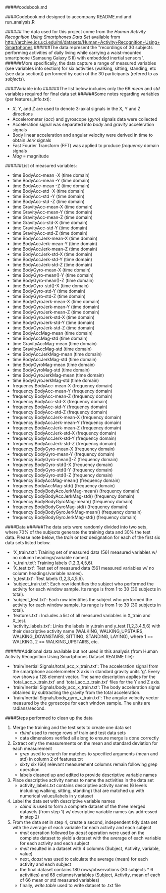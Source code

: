 #####codebook.md

####Codebook.md designed to accompany README.md and run_analysis.R

######The data used for this project come from the *Human Activity Recognition Using Smartphones Data Set* available from http://archive.ics.uci.edu/ml/datasets/Human+Activity+Recognition+Using+Smartphones
######The data represent the "recordings of 30 subjects performing activities of daily living while carrying a waist-mounted smartphone (Samsung Galaxy S II) with embedded inertial sensors". 
######More specifically, the data capture a range of measured variables (see variables info section) for six activities (walking, sitting, standing, etc (see data section)) performed by each of the 30 participants (refered to as *subjects*). 


####Variable info
######The list below includes only the 66 *mean* and *std* variables required for final data set 
######Some notes regarding variables (per features_info.txt):
- *X*, *Y*, and *Z* are used to denote 3-axial signals in the X, Y and Z directions
- Accelerometer (*acc*) and gyroscope (*gyro*) signals data were collected
- Acceleration signal was separated into *body* and *gravity* acceleration signals
- Body linear acceleration and angular velocity were derived in time to obtain *Jerk* signals
- Fast Fourier Transform (FFT) was applied to produce *frequency* domain signals
- *Mag* = magnitude

######List of measured variables:
- time BodyAcc-mean -X (time domain)
- time BodyAcc-mean -Y (time domain)
- time BodyAcc-mean -Z (time domain)
- time BodyAcc-std -X (time domain)
- time BodyAcc-std -Y (time domain)
- time BodyAcc-std -Z (time domain)
- time GravityAcc-mean-X (time domain)
- time GravityAcc-mean-Y (time domain)
- time GravityAcc-mean-Z (time domain)
- time GravityAcc-std-X (time domain)
- time GravityAcc-std-Y (time domain)
- time GravityAcc-std-Z (time domain)
- time BodyAccJerk-mean-X (time domain)
- time BodyAccJerk-mean-Y (time domain)
- time BodyAccJerk-mean-Z (time domain)
- time BodyAccJerk-std-X (time domain)
- time BodyAccJerk-std-Y (time domain)
- time BodyAccJerk-std-Z (time domain)
- time BodyGyro-mean-X (time domain)
- time BodyGyro-mean()-Y (time domain)
- time BodyGyro-mean()-Z (time domain)
- time BodyGyro-std()-X (time domain)
- time BodyGyro-std-Y (time domain)
- time BodyGyro-std-Z (time domain)
- time BodyGyroJerk-mean-X (time domain)
- time BodyGyroJerk-mean-Y (time domain)
- time BodyGyroJerk-mean-Z (time domain)
- time BodyGyroJerk-std-X (time domain)
- time BodyGyroJerk-std-Y (time domain)
- time BodyGyroJerk-std-Z (time domain)
- time BodyAccMag-mean (time domain)
- time BodyAccMag-std (time domain)
- time GravityAccMag-mean (time domain)
- time GravityAccMag-std (time domain)
- time BodyAccJerkMag-mean (time domain)
- time BodyAccJerkMag-std (time domain)
- time BodyGyroMag-mean (time domain)
- time BodyGyroMag-std (time domain)
- time BodyGyroJerkMag-mean (time domain)
- time BodyGyroJerkMag-std (time domain)
- frequency BodyAcc-mean-X (frequency domain)
- frequency BodyAcc-mean-Y (frequency domain)
- frequency BodyAcc-mean-Z (frequency domain)
- frequency BodyAcc-std-X (frequency domain)
- frequency BodyAcc-std-Y (frequency domain)
- frequency BodyAcc-std-Z (frequency domain)
- frequency BodyAccJerk-mean-X (frequency domain)
- frequency BodyAccJerk-mean-Y (frequency domain)
- frequency BodyAccJerk-mean-Z (frequency domain)
- frequency BodyAccJerk-std-X (frequency domain)
- frequency BodyAccJerk-std-Y (frequency domain)
- frequency BodyAccJerk-std-Z (frequency domain)
- frequency BodyGyro-mean-X (frequency domain)
- frequency BodyGyro-mean-Y (frequency domain)
- frequency BodyGyro-mean()-Z (frequency domain)
- frequency BodyGyro-std()-X (frequency domain)
- frequency BodyGyro-std()-Y (frequency domain)
- frequency BodyGyro-std()-Z (frequency domain)
- frequency BodyAccMag-mean() (frequency domain)
- frequency BodyAccMag-std() (frequency domain)
- frequency BodyBodyAccJerkMag-mean() (frequency domain)
- frequency BodyBodyAccJerkMag-std() (frequency domain)
- frequency BodyBodyGyroMag-mean() (frequency domain)
- frequency BodyBodyGyroMag-std() (frequency domain)
- frequency BodyBodyGyroJerkMag-mean() (frequency domain)
- frequency BodyBodyGyroJerkMag-std() (frequency domain)



####Data
######The data sets were randomly divided into two sets, where 70% of the subjects generate the training data and 30% the test data.  Please note below, the *train* or *test* designation for each of the first six data sets listed below.
- 'X_train.txt': Training set of measured data (561 measured variables w/ no column headings/variable names).
- 'y_train.txt': Training labels (1,2,3,4,5,6).
- 'X_test.txt': Test set of measured data (561 measured variables w/ no column headings/variable names).
- 'y_test.txt': Test labels (1,2,3,4,5,6).
- 'subject_train.txt': Each row identifies the subject who performed the activity for each window sample. Its range is from 1 to 30 (30 subjects in total). 
- 'subject_test.txt': Each row identifies the subject who performed the activity for each window sample. Its range is from 1 to 30 (30 subjects in total). 
- 'features.txt': Includes a list of all measured variables in X_train and X_test.
- 'activity_labels.txt': Links the labels in y_train and y_test (1,2,3,4,5,6) with their descriptive activity name (WALKING, WALKING_UPSTAIRS, WALKING_DOWNSTAIRS, SITTING, STANDING, LAYING), where 1 == WALKING, 2 == WALKING_UPSTAIRS, etc.

######Additional data available but not used in this analysis (from Human Activity Recognition Using Smartphones Dataset README file):
- 'train/Inertial Signals/total_acc_x_train.txt': The acceleration signal from the smartphone accelerometer X axis in standard gravity units 'g'. Every row shows a 128 element vector. The same description applies for the 'total_acc_x_train.txt' and 'total_acc_z_train.txt' files for the Y and Z axis. 
- 'train/Inertial Signals/body_acc_x_train.txt': The body acceleration signal obtained by subtracting the gravity from the total acceleration. 
- 'train/Inertial Signals/body_gyro_x_train.txt': The angular velocity vector measured by the gyroscope for each window sample. The units are radians/second. 



####Steps performed to clean up the data
1. Merge the training and the test sets to create one data set 
      - *rbind* used to merge rows of train and test data sets 
      - data dimensions verified all along to ensure merge is done correctly
2. Extract only the measurements on the mean and standard deviation for each measurement
      - *grep* used to search for matches to specified arguments (mean and std) in column 2 of features.txt
      - sixty six (66) relevant measurement columns remain following grep operation 
      - labels cleaned up and edited to provide descriptive variable names
3. Place descriptive activity names to name the activities in the data set 
      - activity_labels.txt contains descriptive activity names (6 levels including walking, sitting, standing) that are matched up with numerical values/labels in y dataset
4. Label the data set with descriptive variable names 
      - *cbind* is used to form a complete dataset of the three merged datasets (from step 1) w/ descriptive variable names (as addressed in step 2)
5. From the data set in step 4, create a second, independent tidy data set with the average of each variable for each activity and each subject 
      - *melt* operation followed by *dcast* operation were used on the complete dataset to yield a dataset with the average of each variable for each activity and each subject
      - *melt* resulted in a dataset with 4 columns (Subject, Activity, variable, value)
      - next, *dcast* was used to calculate the average (mean) for each activity and each subject
      - the final dataset contains 180 rows/observations (30 subjects * 6 activities) and 68 columns/variables (Subject, Activity, mean of each of 66 mean or std measured variables)
      - finally, *write.table* used to write dataset to .txt file
